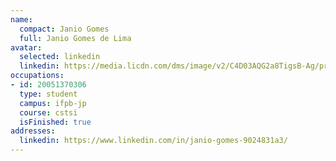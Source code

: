 ```yaml
---
name:
  compact: Janio Gomes
  full: Janio Gomes de Lima
avatar:
  selected: linkedin
  linkedin: https://media.licdn.com/dms/image/v2/C4D03AQG2a8TigsB-Ag/profile-displayphoto-shrink_400_400/profile-displayphoto-shrink_400_400/0/1582410491129?e=1732752000&v=beta&t=jcZ4EXjFncCoMqhzFr8pccLT4ZTH4KZyPBmVOXfbUrA
occupations:
- id: 20051370306
  type: student
  campus: ifpb-jp
  course: cstsi
  isFinished: true
addresses:
  linkedin: https://www.linkedin.com/in/janio-gomes-9024831a3/
---
```

